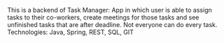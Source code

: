 This is a backend of Task Manager:
App in which user is able to assign tasks to their co-workers, create meetings for those tasks and see unfinished tasks that are after deadline. 
Not everyone can do every task.
Technologies: Java, Spring, REST, SQL, GIT
